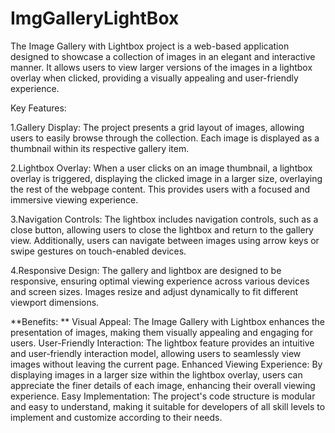 # ImgGalleryLightBox
The Image Gallery with Lightbox project is a web-based application designed to showcase a collection of images in an elegant and interactive manner. It allows users to view larger versions of the images in a lightbox overlay when clicked, providing a visually appealing and user-friendly experience.

Key Features:

1.Gallery Display: 
The project presents a grid layout of images, allowing users to easily browse through the collection. Each image is displayed as a thumbnail within its respective gallery item.

2.Lightbox Overlay:
When a user clicks on an image thumbnail, a lightbox overlay is triggered, displaying the clicked image in a larger size, overlaying the rest of the webpage content. This provides users with a focused and immersive viewing experience.

3.Navigation Controls:
The lightbox includes navigation controls, such as a close button, allowing users to close the lightbox and return to the gallery view. Additionally, users can navigate between images using arrow keys or swipe gestures on touch-enabled devices.

4.Responsive Design:
The gallery and lightbox are designed to be responsive, ensuring optimal viewing experience across various devices and screen sizes. Images resize and adjust dynamically to fit different viewport dimensions.

**Benefits:
**
Visual Appeal: The Image Gallery with Lightbox enhances the presentation of images, making them visually appealing and engaging for users.
User-Friendly Interaction: The lightbox feature provides an intuitive and user-friendly interaction model, allowing users to seamlessly view images without leaving the current page.
Enhanced Viewing Experience: By displaying images in a larger size within the lightbox overlay, users can appreciate the finer details of each image, enhancing their overall viewing experience.
Easy Implementation: The project's code structure is modular and easy to understand, making it suitable for developers of all skill levels to implement and customize according to their needs.
